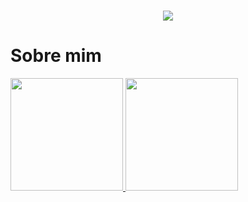 <h1 align="center">
<img src="https://readme-typing-svg.herokuapp.com/?font=Righteous&size=35&center=true&vCenter=true&width=500&height=70&duration=4000&lines=Olá!+👋;+Sou+o+André!;Adoro+programação" />
</h1>

# Sobre mim
<div style="display: flex;">
    <a href="#">
        <img height="180em" src="https://github-readme-stats.vercel.app/api/top-langs?username=andrerwfreitas&layout=compact&theme=radical" />
        <img height="180em" src="https://github-readme-stats.vercel.app/api?username=andrerwfreitas&show_icons=true&theme=radical&include_all_commits=false&count_private=true" />
    </a>
</div><br/>
